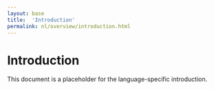 ```yaml
---
layout: base
title:  'Introduction'
permalink: nl/overview/introduction.html
---
```


# Introduction

This document is a placeholder for the language-specific introduction.
